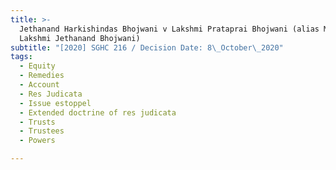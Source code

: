 ```yaml
---
title: >-
  Jethanand Harkishindas Bhojwani v Lakshmi Prataprai Bhojwani (alias Mrs
  Lakshmi Jethanand Bhojwani)
subtitle: "[2020] SGHC 216 / Decision Date: 8\_October\_2020"
tags:
  - Equity
  - Remedies
  - Account
  - Res Judicata
  - Issue estoppel
  - Extended doctrine of res judicata
  - Trusts
  - Trustees
  - Powers

---
```

